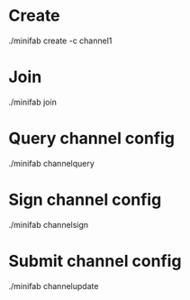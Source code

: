 # Create
./minifab create -c channel1

# Join
./minifab join

# Query channel config
./minifab channelquery

# Sign channel config
./minifab channelsign

# Submit channel config
./minifab channelupdate

